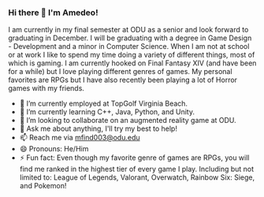 ### Hi there 👋 I'm Amedeo!

I am currently in my final semester at ODU as a senior and look forward to graduating in December. I will be graduating with a degree in Game Design - Development and a minor in Computer Science. When I am not at school or at work I like to spend my time doing a variety of different things, most of which is gaming. I am currently hooked on Final Fantasy XIV (and have been for a while) but I love playing different genres of games. My personal favorites are RPGs but I have also recently been playing a lot of Horror games with my friends.

- 🔭 I’m currently employed at TopGolf Virginia Beach.
- 🤔 I’m currently learning C++, Java, Python, and Unity.
- 👯 I’m looking to collaborate on an augmented reality game at ODU.
- 💬 Ask me about anything, I'll try my best to help!
- 📫 Reach me via mfind003@odu.edu
- 😄 Pronouns: He/Him
- ⚡ Fun fact: Even though my favorite genre of games are RPGs, you will find me ranked in the highest tier of every game I play. Including but not limited to: League of Legends, Valorant, Overwatch, Rainbow Six: Siege, and Pokemon!

<!--
**AmedeoFindlay/AmedeoFindlay** is a ✨ _special_ ✨ repository because its `README.md` (this file) appears on your GitHub profile.

Here are some ideas to get you started:

- 🔭 I’m currently working on ...
- 🌱 I’m currently learning ...
- 👯 I’m looking to collaborate on ...
- 🤔 I’m looking for help with ...
- 💬 Ask me about ...
- 📫 How to reach me: ...
- 😄 Pronouns: ...
- ⚡ Fun fact: ...
-->
